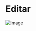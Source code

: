 # Editar
 ![image](https://user-images.githubusercontent.com/97122745/184576578-14755c16-6720-43e4-b7f3-b890f2b8daf3.png)
